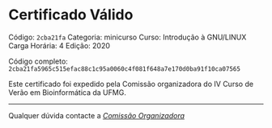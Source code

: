 # Certificado Válido

Código: `2cba21fa`
Categoria: minicurso
Curso: Introdução à GNU/LINUX
Carga Horária: 4
Edição: 2020


Código completo: `2cba21fa5965c515efac88c1c95a0060c4f081f648a7e170d0ba91f10ca07565`


Este certificado foi expedido pela Comissão organizadora do IV Curso de Verão em Bioinformática da UFMG.

----

Qualquer dúvida contacte a [_Comissão Organizadora_](<mailto:cursobioinfoufmg@gmail.com$subject=[Certificados]>)

